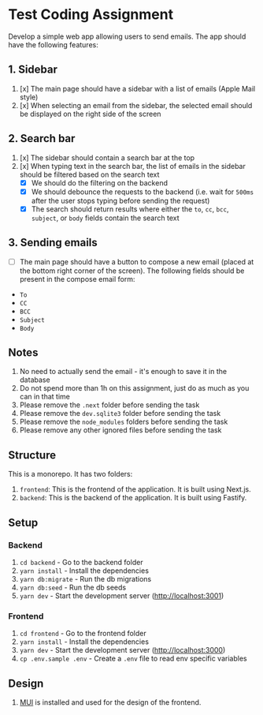 # Test Coding Assignment

Develop a simple web app allowing users to send emails. The app should have the following features:  

## 1. Sidebar

1. [x] The main page should have a sidebar with a list of emails (Apple Mail style)
2. [x] When selecting an email from the sidebar, the selected email should be displayed on the right side of the screen

## 2. Search bar

1. [x] The sidebar should contain a search bar at the top
2. [x] When typing text in the search bar, the list of emails in the sidebar should be filtered based on the search text
   * [x] We should do the filtering on the backend
   * [x] We should debounce the requests to the backend (i.e. wait for `500ms` after the user stops typing before sending the request)
   * [x] The search should return results where either the `to`, `cc`, `bcc`, `subject`, or `body` fields contain the search text

## 3. Sending emails

- [ ] The main page should have a button to compose a new email (placed at the bottom right corner of the screen). The following fields should be present in the compose email form:

* `To`
* `CC`
* `BCC`
* `Subject`
* `Body`

## Notes

1. No need to actually send the email - it's enough to save it in the database
2. Do not spend more than 1h on this assignment, just do as much as you can in that time
3. Please remove the `.next` folder before sending the task
4. Please remove the `dev.sqlite3` folder before sending the task
5. Please remove the `node_modules` folders before sending the task
6. Please remove any other ignored files before sending the task

## Structure

This is a monorepo. It has two folders:  

1. `frontend`: This is the frontend of the application. It is built using Next.js.  
2. `backend`: This is the backend of the application. It is built using Fastify.

## Setup

### Backend

1. `cd backend` - Go to the backend folder
2. `yarn install` - Install the dependencies
3. `yarn db:migrate` - Run the db migrations
4. `yarn db:seed` - Run the db seeds
5. `yarn dev` - Start the development server (<http://localhost:3001>)

### Frontend

1. `cd frontend` - Go to the frontend folder
2. `yarn install` - Install the dependencies
3. `yarn dev` - Start the development server (<http://localhost:3000>)
4. `cp .env.sample .env` - Create a `.env` file to read env specific variables

## Design

1. [MUI](https://mui.com/) is installed and used for the design of the frontend.
